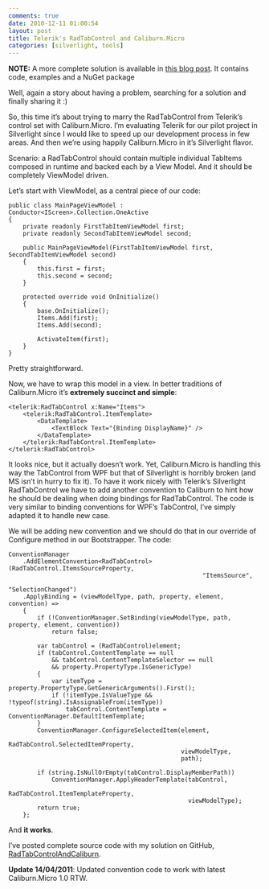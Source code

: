 ```yaml
---
comments: true
date: 2010-12-11 01:00:54
layout: post
title: Telerik's RadTabControl and Caliburn.Micro
categories: [silverlight, tools]
---
```


**NOTE:** A more complete solution is available in [this blog post](http://blog.caraulean.com/2011/06/05/integration-of-caliburn-micro-and-teleriks-silverlight-controls/). It contains code, examples and a NuGet package

Well, again a story about having a problem, searching for a solution and finally sharing it :)

So, this time it’s about trying to marry the RadTabControl from Telerik’s control set with Caliburn.Micro. I’m evaluating Telerik for our pilot project in Silverlight since I would like to speed up our development process in few areas. And then we’re using happily Caliburn.Micro in it’s Silverlight flavor.

Scenario: a RadTabControl should contain multiple individual TabItems composed in runtime and backed each by a View Model. And it should be completely ViewModel driven.

Let’s start with ViewModel, as a central piece of our code:

    public class MainPageViewModel : Conductor<IScreen>.Collection.OneActive
    {
        private readonly FirstTabItemViewModel first;
        private readonly SecondTabItemViewModel second;

        public MainPageViewModel(FirstTabItemViewModel first, SecondTabItemViewModel second)
        {
            this.first = first;
            this.second = second;
        }

        protected override void OnInitialize()
        {
            base.OnInitialize();
            Items.Add(first);
            Items.Add(second);

            ActivateItem(first);
        }
    }

Pretty straightforward. 

Now, we have to wrap this model in a view. In better traditions of Caliburn.Micro it’s **extremely succinct and simple**:

    <telerik:RadTabControl x:Name="Items">
        <telerik:RadTabControl.ItemTemplate>
            <DataTemplate>
                <TextBlock Text="{Binding DisplayName}" />
            </DataTemplate>
        </telerik:RadTabControl.ItemTemplate>
    </telerik:RadTabControl>

It looks nice, but it actually doesn’t work. Yet, Caliburn.Micro is handling this way the TabControl from WPF but that of Silverlight is horribly broken (and MS isn’t in hurry to fix it). To have it work nicely with Telerik’s Silverlight RadTabControl we have to add another convention to Caliburn to hint how he should be dealing when doing bindings for RadTabControl. The code is very similar to binding conventions for WPF’s TabControl, I’ve simply adapted it to handle new case.

We will be adding new convention and we should do that in our override of Configure method in our Bootstrapper. The code:

    ConventionManager
        .AddElementConvention<RadTabControl>(RadTabControl.ItemsSourceProperty,
                                                          "ItemsSource",
                                                          "SelectionChanged")
        .ApplyBinding = (viewModelType, path, property, element, convention) =>
        {
            if (!ConventionManager.SetBinding(viewModelType, path, property, element, convention))
                return false;

            var tabControl = (RadTabControl)element;
            if (tabControl.ContentTemplate == null
                && tabControl.ContentTemplateSelector == null
                && property.PropertyType.IsGenericType)
            {
                var itemType = property.PropertyType.GetGenericArguments().First();
                if (!itemType.IsValueType && !typeof(string).IsAssignableFrom(itemType))
                    tabControl.ContentTemplate = ConventionManager.DefaultItemTemplate;
            }
            ConventionManager.ConfigureSelectedItem(element,
                                                    RadTabControl.SelectedItemProperty,
                                                    viewModelType,
                                                    path);

            if (string.IsNullOrEmpty(tabControl.DisplayMemberPath))
                ConventionManager.ApplyHeaderTemplate(tabControl,
                                                      RadTabControl.ItemTemplateProperty,
                                                      viewModelType);
            return true;
        };

And **it works**. 

I’ve posted complete source code with my solution on GitHub, [RadTabControlAndCaliburn](https://github.com/vcaraulean/BlogSamples/tree/master/RadTabControlAndCaliburn).

**Update 14/04/2011**: Updated convention code to work with latest Caliburn.Micro 1.0 RTW.
